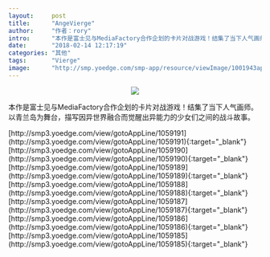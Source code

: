 ```yaml
---
layout:     post
title:      "AngeVierge"
author:     "作者：rory"
intro:      "本作是富士见与MediaFactory合作企划的卡片对战游戏！结集了当下人气画师。以青兰岛为舞台，描写因异世界融合而觉醒出异能力的少女们之间的战斗故事。"
date:       "2018-02-14 12:17:19"
categories: "其他"
tags:       "Vierge"
image:      "http://smp.yoedge.com/smp-app/resource/viewImage/1001943appline.png"
---
```

<div style="text-align: center">
<p><img src="http://smp.yoedge.com/smp-app/resource/viewImage/1001943appline.png"/></p>
</div>
<p class="post-meta">
<span>本作是富士见与MediaFactory合作企划的卡片对战游戏！结集了当下人气画师。以青兰岛为舞台，描写因异世界融合而觉醒出异能力的少女们之间的战斗故事。</span>
</p>
[http://smp3.yoedge.com/view/gotoAppLine/1059191](http://smp3.yoedge.com/view/gotoAppLine/1059191){:target="_blank"}
[http://smp3.yoedge.com/view/gotoAppLine/1059190](http://smp3.yoedge.com/view/gotoAppLine/1059190){:target="_blank"}
[http://smp3.yoedge.com/view/gotoAppLine/1059189](http://smp3.yoedge.com/view/gotoAppLine/1059189){:target="_blank"}
[http://smp3.yoedge.com/view/gotoAppLine/1059188](http://smp3.yoedge.com/view/gotoAppLine/1059188){:target="_blank"}
[http://smp3.yoedge.com/view/gotoAppLine/1059187](http://smp3.yoedge.com/view/gotoAppLine/1059187){:target="_blank"}
[http://smp3.yoedge.com/view/gotoAppLine/1059186](http://smp3.yoedge.com/view/gotoAppLine/1059186){:target="_blank"}
[http://smp3.yoedge.com/view/gotoAppLine/1059185](http://smp3.yoedge.com/view/gotoAppLine/1059185){:target="_blank"}


